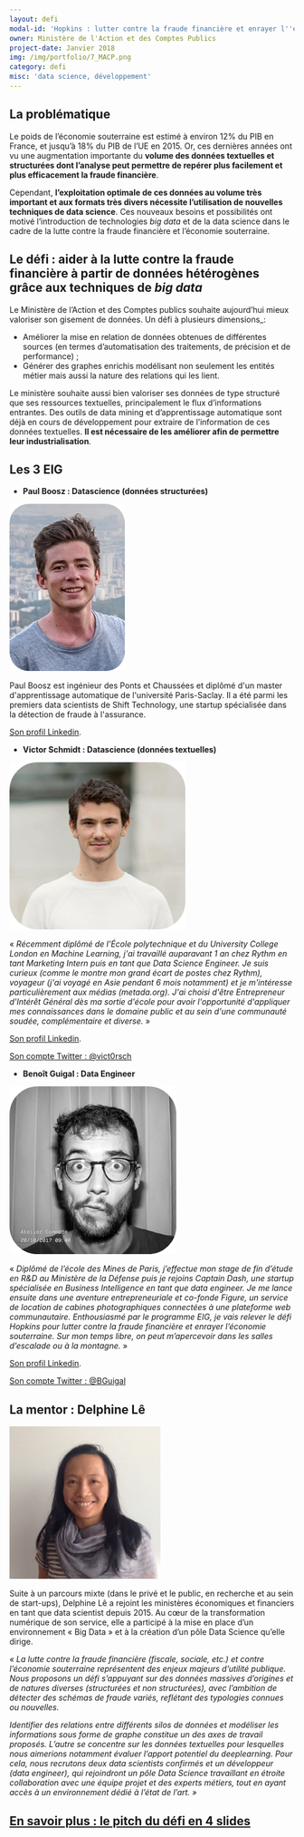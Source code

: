 ```yaml
---
layout: defi
modal-id: 'Hopkins : lutter contre la fraude financière et enrayer l''économie souterraine'
owner: Ministère de l'Action et des Comptes Publics
project-date: Janvier 2018
img: /img/portfolio/7_MACP.png
category: defi
misc: 'data science, développement'
---
```

## La problématique

Le poids de l’économie souterraine est estimé à environ 12% du PIB en
France, et jusqu’à 18% du PIB de l’UE en 2015. Or, ces dernières
années ont vu une augmentation importante du **volume des données
textuelles et structurées dont l’analyse peut permettre de repérer
plus facilement et plus efficacement la fraude financière**.

Cependant, **l’exploitation optimale de ces données au volume très
important et aux formats très divers nécessite l’utilisation de
nouvelles techniques de data science**.  Ces nouveaux besoins et
possibilités ont motivé l’introduction de technologies *big data* et
de la data science dans le cadre de la lutte contre la fraude
financière et l’économie souterraine.

## Le défi : aider à la lutte contre la fraude financière à partir de données hétérogènes grâce aux techniques de *big data*

Le Ministère de l’Action et des Comptes publics souhaite aujourd’hui
mieux valoriser son gisement de données. Un défi à plusieurs
dimensions\_:

* Améliorer la mise en relation de données obtenues de différentes
  sources (en termes d’automatisation des traitements, de précision et
  de performance) ;
* Générer des graphes enrichis modélisant non seulement les entités
  métier mais aussi la nature des relations qui les lient.
  
Le ministère souhaite aussi bien valoriser ses données de type
structuré que ses ressources textuelles, principalement le flux
d’informations entrantes. Des outils de data mining et d’apprentissage
automatique sont déjà en cours de développement pour extraire de
l’information de ces données textuelles. **Il est nécessaire de les
améliorer afin de permettre leur industrialisation**.

## Les 3 EIG

* **Paul Boosz : Datascience (données structurées)**

![Photo de Paul Boosz](/img/portfolio/PaulBoosz.png)

Paul Boosz est ingénieur des Ponts et Chaussées et diplômé d'un master
d'apprentissage automatique de l'université Paris-Saclay. Il a été
parmi les premiers data scientists de Shift Technology, une startup
spécialisée dans la détection de fraude à l'assurance.

[Son profil Linkedin](https://www.linkedin.com/in/paul-boosz-07055680/). 

* **Victor Schmidt : Datascience (données textuelles)** 

![Photo de Victor Schmidt](/img/portfolio/VictorSchmidt.png)

« _Récemment diplômé de l'École polytechnique et du University College
London en Machine Learning, j'ai travaillé auparavant 1 an chez Rythm
en tant Marketing Intern puis en tant que Data Science Engineer.  Je
suis curieux (comme le montre mon grand écart de postes chez Rythm),
voyageur (j'ai voyagé en Asie pendant 6 mois notamment) et je
m'intéresse particulièrement aux médias (metada.org). J'ai choisi
d'être Entrepreneur d'Intérêt Général dès ma sortie d'école pour avoir
l'opportunité d'appliquer mes connaissances dans le domaine public et
au sein d'une communauté soudée, complémentaire et diverse._ »

[Son profil Linkedin](https://www.linkedin.com/in/victor-schmidt-30418083).

[Son compte Twitter : @vict0rsch](https://www.twitter.com/vict0rsch)

* **Benoît Guigal : Data Engineer**

![Photo de Benoît Guigal](/img/portfolio/BenoitGuigal.png)

« _Diplômé de l’école des Mines de Paris, j’effectue mon stage de fin
d’étude en R&D au Ministère de la Défense puis je rejoins Captain
Dash, une startup spécialisée en Business Intelligence en tant que
data engineer. Je me lance ensuite dans une aventure entrepreneuriale
et co-fonde Figure, un service de location de cabines photographiques
connectées à une plateforme web communautaire. Enthousiasmé par le
programme EIG, je vais relever le défi Hopkins pour lutter contre la
fraude financière et enrayer l’économie souterraine. Sur mon temps
libre, on peut m’apercevoir dans les salles d’escalade ou à la
montagne._ »

[Son profil Linkedin](https://www.linkedin.com/in/benoit-guigal-ba25b644/). 
 
[Son compte Twitter : @BGuigal](https://www.twitter.com/BGuigal) 

## La mentor : Delphine Lê

![Photo de Delphine Le, mentor](/img/portfolio/7_DelphineLE.png)
 
Suite à un parcours mixte (dans le privé et le public, en recherche et
au sein de start-ups), Delphine Lê a rejoint les ministères
économiques et financiers en tant que data scientist depuis 2015. Au
cœur de la transformation numérique de son service, elle a participé à
la mise en place d’un environnement « Big Data » et à la création d’un
pôle Data Science qu’elle dirige.
 
*« La lutte contre la fraude financière (fiscale, sociale, etc.) et
contre l’économie souterraine représentent des enjeux majeurs
d’utilité publique.  Nous proposons un défi s’appuyant sur des données
massives d’origines et de natures diverses (structurées et non
structurées), avec l’ambition de détecter des schémas de fraude
variés, reflétant des typologies connues ou nouvelles.*
 
*Identifier des relations entre différents silos de données et
modéliser les informations sous forme de graphe constitue un des axes
de travail proposés.  L’autre se concentre sur les données textuelles
pour lesquelles nous aimerions notamment évaluer l’apport potentiel du
deeplearning.  Pour cela, nous recrutons deux data scientists
confirmés et un développeur (data engineer), qui rejoindront un pôle
Data Science travaillant en étroite collaboration avec une équipe
projet et des experts métiers, tout en ayant accès à un environnement
dédié à l’état de l’art. »*
 
## [En savoir plus : le pitch du défi en 4 slides](https://www.slideshare.net/secret/cdzCUyu74BmNxN)
